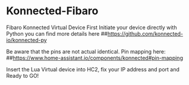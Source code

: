 # Konnected-Fibaro
Fibaro Konnected Virtual Device
First Initiate your device directly with Python you can find more details here ##https://github.com/konnected-io/konnected-py

Be aware that the pins are not actual identical. Pin mapping here: ##https://www.home-assistant.io/components/konnected#pin-mapping

Insert the Lua Virtual device into HC2, fix your IP address and port and Ready to GO!
